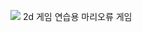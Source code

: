 ![](https://velog.velcdn.com/images/gun_nug/post/acae3b80-662b-48f9-8035-b632cc0353a8/image.png)
2d 게임 연습용
마리오류 게임
